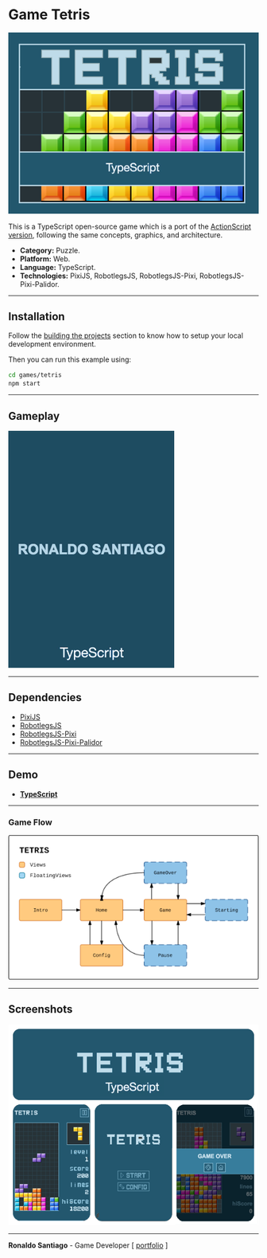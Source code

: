 # Game Tetris

![cover](media/img_cover_tetris_ts.png)

This is a TypeScript open-source game which is a port of the [ActionScript version](https://github.com/RonaldoSetzer/GAME-Tetris/tree/master/actionscript-tetris), following the same concepts, graphics, and architecture.

+ **Category:** Puzzle.
+ **Platform:** Web.
+ **Language:** TypeScript.
+ **Technologies:** PixiJS, RobotlegsJS, RobotlegsJS-Pixi, RobotlegsJS-Pixi-Palidor.

* * *

## Installation

Follow the [building the projects](https://github.com/RobotlegsJS/RobotlegsJS-Framework/tree/master/.github/CONTRIBUTING.md#building-the-projects) section to know how to setup your local development environment.

Then you can run this example using:

```bash
cd games/tetris
npm start
```

* * *

## Gameplay

![gif_ts](media/gif_tetris_ts_demo.gif)

* * *

## Dependencies

+ [PixiJS](http://www.pixijs.com/)
+ [RobotlegsJS](https://github.com/RobotlegsJS/RobotlegsJS-Framework/tree/master/packages/core)
+ [RobotlegsJS-Pixi](https://github.com/RobotlegsJS/RobotlegsJS-Framework/tree/master/packages/pixi)
+ [RobotlegsJS-Pixi-Palidor](https://github.com/RobotlegsJS/RobotlegsJS-Framework/tree/master/packages/pixi-palidor)

* * *

## Demo

+ **[TypeScript](https://ronaldosetzer.github.io/portfolio/open_source/tetris_ts/)**

* * *

### Game Flow

![screenshot01](media/img_ss_tetris_ts_01.png)

* * *

## Screenshots
![screenshot01](media/img_game_tetris_ts.png)
* * *

**Ronaldo Santiago**  - Game Developer [ [portfolio](https://ronaldosetzer.github.io/portfolio/) ]
